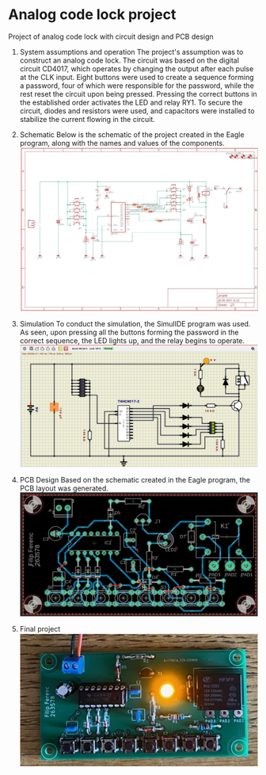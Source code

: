 # Analog code lock project
Project of analog code lock with circuit design and PCB design

1. System assumptions and operation
The project's assumption was to construct an analog code lock. The circuit was based on the digital circuit CD4017, which operates by changing the output after each pulse at the CLK input. Eight buttons were used to create a sequence forming a password, four of which were responsible for the password, while the rest reset the circuit upon being pressed. Pressing the correct buttons in the established order activates the LED and relay RY1. To secure the circuit, diodes and resistors were used, and capacitors were installed to stabilize the current flowing in the circuit.

2. Schematic
Below is the schematic of the project created in the Eagle program, along with the names and values of the components.
![alt text](https://github.com/filipf112/analog-code-lock/blob/main/Images/schematic.jpg)

3. Simulation
To conduct the simulation, the SimulIDE program was used. As seen, upon pressing all the buttons forming the password in the correct sequence, the LED lights up, and the relay begins to operate.
![alt text](https://github.com/filipf112/analog-code-lock/blob/main/Images/simulation.jpg)

4. PCB Design
Based on the schematic created in the Eagle program, the PCB layout was generated.
![alt text](https://github.com/filipf112/analog-code-lock/blob/main/Images/PCB.jpg)

5. Final project
![alt text](https://github.com/filipf112/analog-code-lock/blob/main/Images/Final.jpg)
